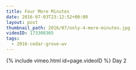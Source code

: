 ```yaml
---
title: Four More Minutes
date: 2016-07-03T23:12:52+00:00
layout: post
thumbnail_path: 2016/07/only-4-more-minutes.jpg
videoID: 173308365
tags:
  - 2016-cedar-grove-wv
---
```

{% include vimeo.html id=page.videoID %}
Day 2